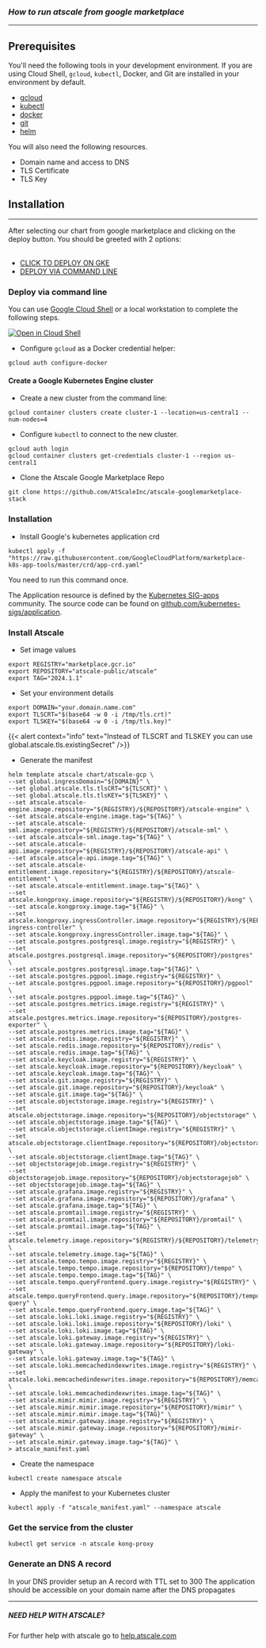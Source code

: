 ### *How to run atscale from google marketplace*

---
## Prerequisites
You'll need the following tools in your development environment. If you are
using Cloud Shell, `gcloud`, `kubectl`, Docker, and Git are installed in your
environment by default.

- [gcloud](https://cloud.google.com/sdk/gcloud/)
- [kubectl](https://kubernetes.io/docs/reference/kubectl/overview/)
- [docker](https://docs.docker.com/install/)
- [git](https://git-scm.com/book/en/v2/Getting-Started-Installing-Git)
- [helm](https://helm.sh/)


You will also need the following resources.
- Domain name and access to DNS
- TLS Certificate
- TLS Key

## Installation
---
After selecting our chart from google marketplace and clicking on the deploy button.
You should be greeted with 2 options: <br> <br>
- [CLICK TO DEPLOY ON GKE](/docs/google-marketplace/click-to-deploy-on-gke)
- [DEPLOY VIA COMMAND LINE](#deploy-via-command-line)
### Deploy via command line

You can use [Google Cloud Shell](https://cloud.google.com/shell/) or a local
workstation to complete the following steps.

[![Open in Cloud Shell](http://gstatic.com/cloudssh/images/open-btn.svg)](https://console.cloud.google.com/cloudshell/editor?cloudshell_git_repo=https://github.com/AtScaleInc/atscale-googlemarketplace-stack&cloudshell_working_dir=/)

- Configure `gcloud` as a Docker credential helper:
```shell
gcloud auth configure-docker
```
#### Create a Google Kubernetes Engine cluster

- Create a new cluster from the command line:
```shell
gcloud container clusters create cluster-1 --location=us-central1 --num-nodes=4
```

- Configure `kubectl` to connect to the new cluster.
```shell
gcloud auth login
gcloud container clusters get-credentials cluster-1 --region us-central1
```

- Clone the Atscale Google Marketplace Repo
```shell
git clone https://github.com/AtScaleInc/atscale-googlemarketplace-stack
```

### Installation
- Install Google's kubernetes application crd
```shell
kubectl apply -f "https://raw.githubusercontent.com/GoogleCloudPlatform/marketplace-k8s-app-tools/master/crd/app-crd.yaml"
```
You need to run this command once.

The Application resource is defined by the
[Kubernetes SIG-apps](https://github.com/kubernetes/community/tree/master/sig-apps)
community. The source code can be found on
[github.com/kubernetes-sigs/application](https://github.com/kubernetes-sigs/application).

### Install Atscale
- Set image values
```shell
export REGISTRY="marketplace.gcr.io"
export REPOSITORY="atscale-public/atscale"
export TAG="2024.1.1"
```

- Set your environment details
```shell
export DOMAIN="your.domain.name.com"
export TLSCRT="$(base64 -w 0 -i /tmp/tls.crt)"
export TLSKEY="$(base64 -w 0 -i /tmp/tls.key)"
```

{{< alert context="info" text="Instead of TLSCRT and TLSKEY you can use global.atscale.tls.existingSecret" />}}

- Generate the manifest
```shell
helm template atscale chart/atscale-gcp \
--set global.ingressDomain="${DOMAIN}" \
--set global.atscale.tls.tlsCRT="${TLSCRT}" \
--set global.atscale.tls.tlsKEY="${TLSKEY}" \
--set atscale.atscale-engine.image.repository="${REGISTRY}/${REPOSITORY}/atscale-engine" \
--set atscale.atscale-engine.image.tag="${TAG}" \
--set atscale.atscale-sml.image.repository="${REGISTRY}/${REPOSITORY}/atscale-sml" \
--set atscale.atscale-sml.image.tag="${TAG}" \
--set atscale.atscale-api.image.repository="${REGISTRY}/${REPOSITORY}/atscale-api" \
--set atscale.atscale-api.image.tag="${TAG}" \
--set atscale.atscale-entitlement.image.repository="${REGISTRY}/${REPOSITORY}/atscale-entitlement" \
--set atscale.atscale-entitlement.image.tag="${TAG}" \
--set atscale.kongproxy.image.repository="${REGISTRY}/${REPOSITORY}/kong" \
--set atscale.kongproxy.image.tag="${TAG}" \
--set atscale.kongproxy.ingressController.image.repository="${REGISTRY}/${REPOSITORY}/kong-ingress-controller" \
--set atscale.kongproxy.ingressController.image.tag="${TAG}" \
--set atscale.postgres.postgresql.image.registry="${REGISTRY}" \
--set atscale.postgres.postgresql.image.repository="${REPOSITORY}/postgres" \
--set atscale.postgres.postgresql.image.tag="${TAG}" \
--set atscale.postgres.pgpool.image.registry="${REGISTRY}" \
--set atscale.postgres.pgpool.image.repository="${REPOSITORY}/pgpool" \
--set atscale.postgres.pgpool.image.tag="${TAG}" \
--set atscale.postgres.metrics.image.registry="${REGISTRY}" \
--set atscale.postgres.metrics.image.repository="${REPOSITORY}/postgres-exporter" \
--set atscale.postgres.metrics.image.tag="${TAG}" \
--set atscale.redis.image.registry="${REGISTRY}" \
--set atscale.redis.image.repository="${REPOSITORY}/redis" \
--set atscale.redis.image.tag="${TAG}" \
--set atscale.keycloak.image.registry="${REGISTRY}" \
--set atscale.keycloak.image.repository="${REPOSITORY}/keycloak" \
--set atscale.keycloak.image.tag="${TAG}" \
--set atscale.git.image.registry="${REGISTRY}" \
--set atscale.git.image.repository="${REPOSITORY}/keycloak" \
--set atscale.git.image.tag="${TAG}" \
--set atscale.objectstorage.image.registry="${REGISTRY}" \
--set atscale.objectstorage.image.repository="${REPOSITORY}/objectstorage" \
--set atscale.objectstorage.image.tag="${TAG}" \
--set atscale.objectstorage.clientImage.registry="${REGISTRY}" \
--set atscale.objectstorage.clientImage.repository="${REPOSITORY}/objectstorageclient" \
--set atscale.objectstorage.clientImage.tag="${TAG}" \
--set objectstoragejob.image.registry="${REGISTRY}" \
--set objectstoragejob.image.repository="${REPOSITORY}/objectstoragejob" \
--set objectstoragejob.image.tag="${TAG}" \
--set atscale.grafana.image.registry="${REGISTRY}" \
--set atscale.grafana.image.repository="${REPOSITORY}/grafana" \
--set atscale.grafana.image.tag="${TAG}" \
--set atscale.promtail.image.registry="${REGISTRY}" \
--set atscale.promtail.image.repository="${REPOSITORY}/promtail" \
--set atscale.promtail.image.tag="${TAG}" \
--set atscale.telemetry.image.repository="${REGISTRY}/${REPOSITORY}/telemetry" \
--set atscale.telemetry.image.tag="${TAG}" \
--set atscale.tempo.tempo.image.registry="${REGISTRY}" \
--set atscale.tempo.tempo.image.repository="${REPOSITORY}/tempo" \
--set atscale.tempo.tempo.image.tag="${TAG}" \
--set atscale.tempo.queryFrontend.query.image.registry="${REGISTRY}" \
--set atscale.tempo.queryFrontend.query.image.repository="${REPOSITORY}/tempo-query" \
--set atscale.tempo.queryFrontend.query.image.tag="${TAG}" \
--set atscale.loki.loki.image.registry="${REGISTRY}" \
--set atscale.loki.loki.image.repository="${REPOSITORY}/loki" \
--set atscale.loki.loki.image.tag="${TAG}" \
--set atscale.loki.gateway.image.registry="${REGISTRY}" \
--set atscale.loki.gateway.image.repository="${REPOSITORY}/loki-gateway" \
--set atscale.loki.gateway.image.tag="${TAG}" \
--set atscale.loki.memcachedindexwrites.image.registry="${REGISTRY}" \
--set atscale.loki.memcachedindexwrites.image.repository="${REPOSITORY}/memcached" \
--set atscale.loki.memcachedindexwrites.image.tag="${TAG}" \
--set atscale.mimir.mimir.image.registry="${REGISTRY}" \
--set atscale.mimir.mimir.image.repository="${REPOSITORY}/mimir" \
--set atscale.mimir.mimir.image.tag="${TAG}" \
--set atscale.mimir.gateway.image.registry="${REGISTRY}" \
--set atscale.mimir.gateway.image.repository="${REPOSITORY}/mimir-gateway" \
--set atscale.mimir.gateway.image.tag="${TAG}" \
> atscale_manifest.yaml
```
- Create the namespace
```shell
kubectl create namespace atscale
```
- Apply the manifest to your Kubernetes cluster
```shell
kubectl apply -f "atscale_manifest.yaml" --namespace atscale
```
### Get the service from the cluster
```shell
kubectl get service -n atscale kong-proxy
```
### Generate an DNS A record
In your DNS provider setup an A record with TTL set to 300
The application should be accessible on your domain name after the DNS propagates

---
##### NEED HELP WITH ATSCALE?
For further help with atscale go to [help.atscale.com](https://help.atscale.com)

